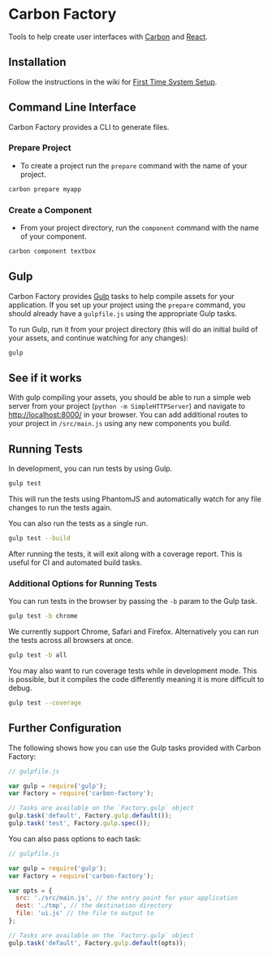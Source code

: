 # Carbon Factory

Tools to help create user interfaces with [Carbon](https://github.com/sage/carbon) and [React](http://facebook.github.io/react/).

## Installation

Follow the instructions in the wiki for [First Time System Setup](https://github.com/Sage/carbon-factory/wiki/First-Time-System-Setup).

## Command Line Interface

Carbon Factory provides a CLI to generate files.

### Prepare Project

* To create a project run the `prepare` command with the name of your project.

```bash
carbon prepare myapp
```

### Create a Component

* From your project directory, run the `component` command with the name of your component.

```bash
carbon component textbox
```

## Gulp

Carbon Factory provides [Gulp](http://gulpjs.com/) tasks to help compile assets for your application. If you set up your project using the `prepare` command, you should already have a `gulpfile.js` using the appropriate Gulp tasks.

To run Gulp, run it from your project directory (this will do an initial build of your assets, and continue watching for any changes):

```bash
gulp
```

## See if it works

With gulp compiling your assets, you should be able to run a simple web server from your project (`python -m SimpleHTTPServer`) and navigate to [http://localhost:8000/](http://localhost:8000/) in your browser. You can add additional routes to your project in `/src/main.js` using any new components you build.

## Running Tests

In development, you can run tests by using Gulp.

```bash
gulp test
```

This will run the tests using PhantomJS and automatically watch for any file changes to run the tests again.

You can also run the tests as a single run.

```bash
gulp test --build
```

After running the tests, it will exit along with a coverage report. This is useful for CI and automated build tasks.

### Additional Options for Running Tests

You can run tests in the browser by passing the `-b` param to the Gulp task.

```bash
gulp test -b chrome
```

We currently support Chrome, Safari and Firefox. Alternatively you can run the tests across all browsers at once.

```bash
gulp test -b all
```

You may also want to run coverage tests while in development mode. This is possible, but it compiles the code differently meaning it is more difficult to debug.

```bash
gulp test --coverage
```

## Further Configuration

The following shows how you can use the Gulp tasks provided with Carbon Factory:

```js
// gulpfile.js

var gulp = require('gulp');
var Factory = require('carbon-factory');

// Tasks are available on the `Factory.gulp` object
gulp.task('default', Factory.gulp.default());
gulp.task('test', Factory.gulp.spec());
```

You can also pass options to each task:

```js
// gulpfile.js

var gulp = require('gulp');
var Factory = require('carbon-factory');

var opts = {
  src: './src/main.js', // the entry point for your application
  dest: './tmp', // the destination directory
  file: 'ui.js' // the file to output to 
};

// Tasks are available on the `Factory.gulp` object
gulp.task('default', Factory.gulp.default(opts));
```
